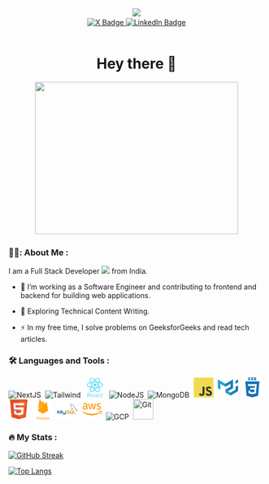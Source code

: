 <div id="header" align="center">
<img src="https://i.giphy.com/media/v1.Y2lkPTc5MGI3NjExM3BlM3g2cGhsbmEyb2FrNG12M3duM2JpYzVjMHVqN2h4d3AzOHdsMCZlcD12MV9pbnRlcm5hbF9naWZfYnlfaWQmY3Q9cw/5eLDrEaRGHegx2FeF2/giphy.gif" width="200"/>
<div id="badges">
  <a href=https://x.com/unfaized__>
    <img src="https://img.shields.io/badge/unfaized__-000000.svg?style=for-the-badge&logo=X&logoColor=white" alt="X Badge"/>
  </a>
  <a href="https://linkedin.com/in/fzkhan19">
    <img src="https://img.shields.io/badge/fzkhan19-0A66C2.svg?style=for-the-badge&logo=LinkedIn&logoColor=white" alt="LinkedIn Badge"/>
  </a>
</div>
<img src="https://komarev.com/ghpvc/?username=fzkhan19&style=flat-square&color=blue" alt=""/>
  <h1>
  Hey there 👋
</h1>
</div>

<div align="center">
  <img src="https://i.giphy.com/media/v1.Y2lkPTc5MGI3NjExcjdid3c4cXMzZDZnbDg3aTltMjVjNDZ5YTdoeTBnZ3J4eWRlc2k2MyZlcD12MV9pbnRlcm5hbF9naWZfYnlfaWQmY3Q9cw/RcsonxhFOqAdOiHeWB/giphy.gif" width="400" height="300"/>
</div>


### 👨‍💻: About Me :
I am a Full Stack Developer <img src="https://media.giphy.com/media/LfCZ95mmk0MFqx40t8/giphy.gif?cid=ecf05e47dpst9w1f0u0umjw1jl9hkfup7phgwqnsn3z8jqg1&ep=v1_gifs_related&rid=giphy.gif&ct=s" width="50"> from India.
- :telescope: I’m working as a Software Engineer and contributing to frontend and backend for building web applications.

- :seedling: Exploring Technical Content Writing.

- :zap: In my free time, I solve problems on GeeksforGeeks and read tech articles.
  
### :hammer_and_wrench: Languages and Tools :
<div>
<img src="https://cdn.jsdelivr.net/gh/devicons/devicon@latest/icons/nextjs/nextjs-original.svg" title="NextJS" alt="NextJS" width="40" height="40"/>&nbsp;
<img src="https://cdn.jsdelivr.net/gh/devicons/devicon@latest/icons/tailwindcss/tailwindcss-original.svg" title="Tailwind" alt="Tailwind" width="40" height="40"/>&nbsp;
  <img src="https://github.com/devicons/devicon/blob/master/icons/react/react-original-wordmark.svg" title="React" alt="React" width="40" height="40"/>&nbsp;
<img src="https://cdn.jsdelivr.net/gh/devicons/devicon@latest/icons/nodejs/nodejs-plain-wordmark.svg" title="NodeJS" alt="NodeJS" width="40" height="40"/>&nbsp;
  <img src="https://cdn.jsdelivr.net/gh/devicons/devicon@latest/icons/mongodb/mongodb-plain-wordmark.svg" title="MongoDB" alt="MongoDB" width="40" height="40"/>&nbsp;
  <img src="https://github.com/devicons/devicon/blob/master/icons/javascript/javascript-original.svg" title="JavaScript" alt="JavaScript" width="40" height="40"/>&nbsp;
<img src="https://github.com/devicons/devicon/blob/master/icons/materialui/materialui-original.svg" title="Material UI" alt="Material UI" width="40" height="40"/>&nbsp;
<img src="https://github.com/devicons/devicon/blob/master/icons/css3/css3-plain-wordmark.svg"  title="CSS3" alt="CSS" width="40" height="40"/>&nbsp;
<img src="https://github.com/devicons/devicon/blob/master/icons/html5/html5-original.svg" title="HTML5" alt="HTML" width="40" height="40"/>&nbsp;
<img src="https://github.com/devicons/devicon/blob/master/icons/firebase/firebase-plain-wordmark.svg" title="Firebase" alt="Firebase" width="40" height="40"/>&nbsp;
<img src="https://github.com/devicons/devicon/blob/master/icons/mysql/mysql-original-wordmark.svg" title="MySQL"  alt="MySQL" width="40" height="40"/>&nbsp;
<img src="https://github.com/devicons/devicon/blob/master/icons/amazonwebservices/amazonwebservices-plain-wordmark.svg" title="AWS" alt="AWS" width="40" height="40"/>&nbsp;
  <img src="https://cdn.jsdelivr.net/gh/devicons/devicon@latest/icons/googlecloud/googlecloud-original.svg" title="GCP" alt="GCP" width="40" height="40"/>&nbsp;
<img src="https://cdn.jsdelivr.net/gh/devicons/devicon@latest/icons/git/git-plain-wordmark.svg" title="Git" **alt="Git" width="40" height="40"/>
</div>

### :fire: My Stats :
[![GitHub Streak](http://github-readme-streak-stats.herokuapp.com?user=fzkhan19&theme=dark&background=000000)](https://git.io/streak-stats)

[![Top Langs](https://github-readme-stats.vercel.app/api/top-langs/?username=fzkhan19&layout=compact&theme=vision-friendly-dark)](https://github.com/anuraghazra/github-readme-stats)
